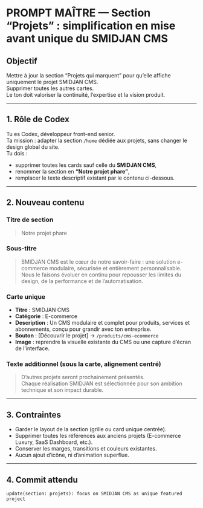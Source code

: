 ﻿# PROMPT MAÎTRE — Section “Projets” : simplification en mise avant unique du SMIDJAN CMS

## Objectif
Mettre à jour la section “Projets qui marquent” pour qu’elle affiche uniquement le projet SMIDJAN CMS.  
Supprimer toutes les autres cartes.  
Le ton doit valoriser la continuité, l’expertise et la vision produit.

---

## 1. Rôle de Codex
Tu es Codex, développeur front-end senior.  
Ta mission : adapter la section `/home` dédiée aux projets, sans changer le design global du site.  
Tu dois :
- supprimer toutes les cards sauf celle du **SMIDJAN CMS**,
- renommer la section en **“Notre projet phare”**,
- remplacer le texte descriptif existant par le contenu ci-dessous.

---

## 2. Nouveau contenu

### **Titre de section**
> Notre projet phare

### **Sous-titre**
> SMIDJAN CMS est le cœur de notre savoir-faire : une solution e-commerce modulaire, sécurisée et entièrement personnalisable.  
> Nous le faisons évoluer en continu pour repousser les limites du design, de la performance et de l’automatisation.

### **Carte unique**
- **Titre** : SMIDJAN CMS
- **Catégorie** : E-commerce
- **Description** : Un CMS modulaire et complet pour produits, services et abonnements, conçu pour grandir avec ton entreprise.
- **Bouton** : [Découvrir le projet] → `/produits/cms-ecommerce`
- **Image** : reprendre la visuelle existante du CMS ou une capture d’écran de l’interface.

### **Texte additionnel (sous la carte, alignement centré)**
> D’autres projets seront prochainement présentés.  
> Chaque réalisation SMIDJAN est sélectionnée pour son ambition technique et son impact durable.

---

## 3. Contraintes
- Garder le layout de la section (grille ou card unique centrée).
- Supprimer toutes les références aux anciens projets (E-commerce Luxury, SaaS Dashboard, etc.).
- Conserver les marges, transitions et couleurs existantes.
- Aucun ajout d’icône, ni d’animation superflue.

---

## 4. Commit attendu
`update(section: projets): focus on SMIDJAN CMS as unique featured project`
